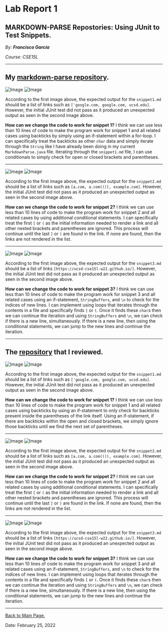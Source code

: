 # Lab Report 1

## MARKDOWN-PARSE Repostories: Using JUnit to Test Snippets.

*By: **Francisco Garcia***

*Course: CSE15L*

---

## My [markdown-parse repository](https://github.com/FrancGarcia/markdown-parse).

![Image](testcode1.png)
![Image](snippet1test.png)

According to the first image above, the expected output for the `snippet1.md` should be a list of links such as `['google.com, google.com, ucsd.edu]`. However, the initial JUnit test did not pass as it produced an unexpected output as seen in the second image above.

**How can we change the code to work for snippet 1?** 
I think we can use less than 10 lines of code to make the program work for snippet 1 and all related cases using backticks by simply using an if-statement within a for-loop. I can specifically treat the backticks as other `char` data and simply iterate through the `String` like I have already been doing in my current `MarkdownParse.java` file. Iterating through the `snippet1.md` file, I can use conditionals to simply check for open or closed brackets and parentheses.

---

![Image](testcode2.png)
![Image](snippet2test.png)

According to the first image above, the expected output for the `snippet2.md` should be a list of links such as `[a.com, a.com(()), example.com]`. However, the initial JUnit test did not pass as it produced an unexpected output as seen in the second image above.

**How can we change the code to work for snippet 2?**
I think we can use less than 10 lines of code to make the program work for snippet 2 and all related cases by using additional conditional statements. I can specifically treat the first `[` or `(` as the initial information needed to render a link and all other nested brackets and parentheses are ignored. This process will continue until the last `]` or `)` are found in the link. If none are found, then the links are not rendered in the list.


---

![Image](testcode3.png)
![Image](snippet3test.png)

According to the first image above, the expected output for the `snippet3.md` should be a list of links `[https://ucsd-cse15l-w22.github.io/]`. However, the initial JUnit test did not pass as it produced an unexpected output as seen in the second image above. 

**How can we change the code to work for snippet 3?**
I think we can use less than 10 lines of code to make the program work for snippet 3 and all related cases using an if-statement, `StringBuffers`, and `\n` to check for the indices of new lines. I can implement using loops that iterates through the contents in a file and specifically finds `[` or `(`. Once it finds these `char`s then we can continue the iteration and using `StringBuffers` and `\n`, we can check if there is a new line, simultaneously. If there is a new line, then using the conditional statements, we can jump to the new lines and continue the iteration.

---

## The [repository](https://github.com/yi113/markdown-parse) that I reviewed.

![Image](testcode1-3reviewed.png)
![Image](failedtest1-reviewed.png)

According to the first image above, the expected output for the `snippet1.md` should be a list of links such as `['google.com, google.com, ucsd.edu]`. However, the initial JUnit test did not pass as it produced an unexpected output as seen in the second image above.

**How can we change the code to work for snippet 1?** 
I think we can use less than 10 lines of code to make the program work for snippet 1 and all related cases using backticks by using an if-statement to only check for backticks present inside the parentheses of the link itself. Using an if-statement, if there are backticks within the open and closed brackets, we simply ignore those backticks until we find the next set of parentheses.

---

![Image](testcode1-3reviewed.png)
![Image](failedtest2-rev.png)

According to the first image above, the expected output for the `snippet2.md` should be a list of links such as `[a.com, a.com(()), example.com]`. However, the initial JUnit test did not pass as it produced an unexpected output as seen in the second image above.

**How can we change the code to work for snippet 2?**
I think we can use less than 10 lines of code to make the program work for snippet 2 and all related cases by using additional conditional statements. I can specifically treat the first `[` or `(` as the initial information needed to render a link and all other nested brackets and parentheses are ignored. This process will continue until the last `]` or `)` are found in the link. If none are found, then the links are not rendered in the list.


---

![Image](testcode1-3reviewed.png)
![Image](failedtest3-rev.png)

According to the first image above, the expected output for the `snippet3.md` should be a list of links `[https://ucsd-cse15l-w22.github.io/]`. However, the initial JUnit test did not pass as it produced an unexpected output as seen in the second image above. 

**How can we change the code to work for snippet 3?**
I think we can use less than 10 lines of code to make the program work for snippet 3 and all related cases using an if-statement, `StringBuffers`, and `\n` to check for the indices of new lines. I can implement using loops that iterates through the contents in a file and specifically finds `[` or `(`. Once it finds these `char`s then we can continue the iteration and using `StringBuffers` and `\n`, we can check if there is a new line, simultaneously. If there is a new line, then using the conditional statements, we can jump to the new lines and continue the iteration.

---

[Back to Main Page.](https://francgarcia.github.io/cse15l-lab-reports/index.html)

Date: February 25, 2022
